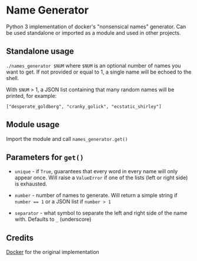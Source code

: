 # Name Generator

Python 3 implementation of docker's "nonsensical names" generator.
Can be used standalone or imported as a module and used in other projects.

## Standalone usage
`./names_generator $NUM` where `$NUM` is an optional number of names you want to get.
If not provided or equal to 1, a single name will be echoed to the shell.

With `$NUM` > 1, a JSON list containing that many random names will be printed, for example:

`["desperate_goldberg", "cranky_golick", "ecstatic_shirley"]`

## Module usage
Import the module and call `names_generator.get()`

## Parameters for `get()`
- `unique` - if `True`, guarantees that every word in every name will only appear once. Will raise a `ValueError` if one of the lists (left or right side) is exhausted.

- `number` - number of names to generate. Will return a simple string if `number == 1` or a JSON list if `number > 1`

- `separator` - what symbol to separate the left and right side of the name with. Defaults to `_` (underscore)

## Credits

[Docker](https://github.com/docker/docker) for the original implementation
